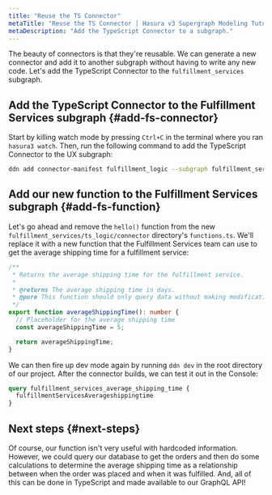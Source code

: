 ```yaml
---
title: "Reuse the TS Connector"
metaTitle: "Reuse the TS Connector | Hasura v3 Supergraph Modeling Tutorial"
metaDescription: "Add the TypeScript Connector to a subgraph."
---
```


The beauty of connectors is that they're reusable. We can generate a new connector and add it to another subgraph
without having to write any new code. Let's add the TypeScript Connector to the `fulfillment_services` subgraph.

## Add the TypeScript Connector to the Fulfillment Services subgraph {#add-fs-connector}

Start by killing watch mode by pressing `Ctrl+C` in the terminal where you ran `hasura3 watch`. Then, run the following
command to add the TypeScript Connector to the UX subgraph:

```bash
ddn add connector-manifest fulfillment_logic --subgraph fulfillment_services --hub-connector hasura/nodejs --type cloud
```

## Add our new function to the Fulfillment Services subgraph {#add-fs-function}

Let's go ahead and remove the `hello()` function from the new `fulfillment_services/ts_logic/connector` directory's
`functions.ts`. We'll replace it with a new function that the Fulfillment Services team can use to get the average
shipping time for a fulfillment service:

```typescript
/**
 * Returns the average shipping time for the fulfillment service.
 *
 * @returns The average shipping time in days.
 * @pure This function should only query data without making modifications
 */
export function averageShippingTime(): number {
  // Placeholder for the average shipping time
  const averageShippingTime = 5;

  return averageShippingTime;
}
```

We can then fire up dev mode again by running `ddn dev` in the root directory of our project. After the connector
builds, we can test it out in the Console:

```graphql
query fulfillment_services_average_shipping_time {
  fulfillmentServicesAverageshippingtime
}
```

## Next steps {#next-steps}

Of course, our function isn't very useful with hardcoded information. However, we could query our database to get the
orders and then do some calculations to determine the average shipping time as a relationship between when the order was
placed and when it was fulfilled. And, all of this can be done in TypeScript and made available to our GraphQL API!
